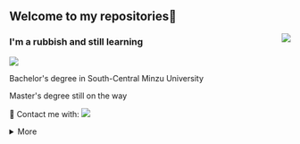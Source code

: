 ## Welcome to my repositories👋
<a href="#"><img align="right" src="https://github-readme-stats.vercel.app/api/?username=Mr-Chenxii&show_icons=true&count_private=true&langs_count=3&locale=cn&theme=vue" /></a>

### I'm a rubbish and still learning
![](https://img.shields.io/badge/SCUEC-7dfa96?style=flat-square)

Bachelor's degree in South-Central Minzu University

Master's degree still on the way

💬 Contact me with: ![](https://img.shields.io/badge/1019766824-EB1923?style=flat-square&logo=tencentqq&logoColor=005&labelColor=ecf0f1)

<details markdown='1'><summary>More</summary>
  
### 🔧 **Most Used Developing Tools&Platforms**

![](https://img.shields.io/badge/System-macOS12.6.3-0078d6?style=flat-square&logo=apple&logoColor=fff)
![](https://img.shields.io/badge/IDE-Visual%20Studio%20Code-007acc?style=flat-square&logo=visual-studio-code&logoColor=fff)
![](https://img.shields.io/badge/IDE-PyCharm-50b548?style=flat-square&logo=pycharm&logoColor=fff)

### 🌟 **My Skills**

![](https://img.shields.io/badge/-C++-f05032?style=flat-square&logo=C&logoColor=fff)
![](https://img.shields.io/badge/-Python-3776ab?style=flat-square&logo=Python&logoColor=fff)
![](https://img.shields.io/badge/-Java-007396?style=flat-square&logo=CoffeeScript&logoColor=fff)
![](https://img.shields.io/badge/-Vue-4fc08d?style=flat-square&logo=Vue.js&logoColor=fff)
![](https://img.shields.io/badge/-JavaScript-F7DF1E?style=flat-square&logo=JavaScript&logoColor=fff)


### 💰 **Most Yearning Tools**

![](https://img.shields.io/badge/-MacBook_Pro_36GB+1T-000000?style=flat-square&logo=Apple&logoColor=fff)

### ⏯️ **Next Plans**

- 🕰️ 毕业 工作

<!--**Mr-Chenxii/Mr-Chenxii** is a ✨ _special_ ✨ repository because its `README.md` (this file) appears on your GitHub profile.

Here are some ideas to get you started:

- 🔭 I’m currently working on ...
- 🌱 I’m currently learning ...
- 👯 I’m looking to collaborate on ...
- 🤔 I’m looking for help with ...
- 💬 Ask me about ...
- 📫 How to reach me: ...
- 😄 Pronouns: ...
- ⚡ Fun fact: ...
-->
